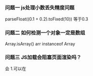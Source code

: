 ### 问题一 js处理小数丢失精度问题
   parseFloat((0.1 + 0.2).toFixed(10))  等于0.3
### 问题二 如何检测一个对象一定是数组
   Array.isArray()
   arr instanceof Array
### 问题三 JS加载会阻塞页面渲染吗？
   会 1.可以在<script defer src=""> defer 不会阻塞页面渲染，异步加载，等到页面加载完立即执行
      2.可以在<script async src=""> async 不会阻塞页面渲染，异步加载，脚本加载完立即执行
### 问题四 通过new操作符调用构造函数，会经历哪些阶段？
    1、创建一个新的对象；
    2、链接到原型；
    3、将构造函数的this指向这个新对象，执行构造函数的代码，为这个对象添加属性，方法等；
    4、返回新对象。
### 问题五 js模块化
   require/exports	2009年	CommonJS  应用nodejs
   import/export	2015年	ECMAScript2015（ES6）应用前端js
   原生浏览器不支持 require/exports，可使用支持 CommonJS 模块规范的 Browsersify、webpack 等打包工具，它们会将 require/exports 转换成能在浏览器使用的代码。
   import/export 在浏览器中无法直接使用，会跨域，可以借助webpack打包